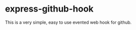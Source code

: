 express-github-hook
===================

This is a very simple, easy to use evented web hook for github.
